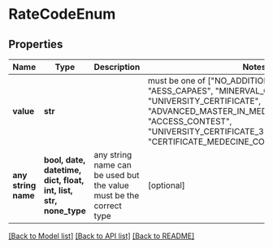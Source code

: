 # RateCodeEnum


## Properties
Name | Type | Description | Notes
------------ | ------------- | ------------- | -------------
**value** | **str** |  |  must be one of ["NO_ADDITIONAL_FEES", "AESS_CAPAES", "MINERVAL_COMPLETE", "UNIVERSITY_CERTIFICATE", "ADVANCED_MASTER_IN_MEDICAL_SPECIALIZATION", "ACCESS_CONTEST", "UNIVERSITY_CERTIFICATE_30_CREDITS", "CERTIFICATE_MEDECINE_COMPETENCE", ]
**any string name** | **bool, date, datetime, dict, float, int, list, str, none_type** | any string name can be used but the value must be the correct type | [optional]

[[Back to Model list]](../README.md#documentation-for-models) [[Back to API list]](../README.md#documentation-for-api-endpoints) [[Back to README]](../README.md)


